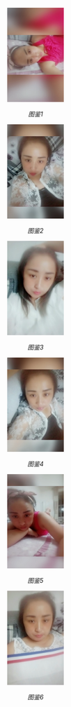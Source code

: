 <p align="center">
	<img src="https://raw.githubusercontent.com/sxgpyjg/images/master/img_005.png" alt="Sample"  width="130" height="215">
	<p align="center">
		<em>图鉴1</em>
	</p>
</p>
<p align="center">                                                 <img src="https://raw.githubusercontent.com/sxgpyjg/images/master/img_006.png" alt="Sample"  width="130" height="215">                                                           <p align="center">                                                 <em>图鉴2</em>                                 </p>                                               </p><p align="center">                                                 <img src="https://raw.githubusercontent.com/sxgpyjg/images/master/img_007.png" alt="Sample"  width="130" height="215">                                                           <p align="center">                                                 <em>图鉴3</em>                                 </p>                                               </p><p align="center">                                                 <img src="https://raw.githubusercontent.com/sxgpyjg/images/master/img_008.png" alt="Sample"  width="130" height="215">                                                           <p align="center">                                                 <em>图鉴4</em>                                 </p>                                               </p><p align="center">                                                 <img src="https://raw.githubusercontent.com/sxgpyjg/images/master/img_009.png" alt="Sample"  width="130" height="215">                                                           <p align="center">                                                 <em>图鉴5</em>                                 </p>                                               </p><p align="center">                                                 <img src="https://raw.githubusercontent.com/sxgpyjg/images/master/img_010.png" alt="Sample"  width="130" height="215">                                                           <p align="center">                                                 <em>图鉴6</em>                                 </p>                                               </p>
